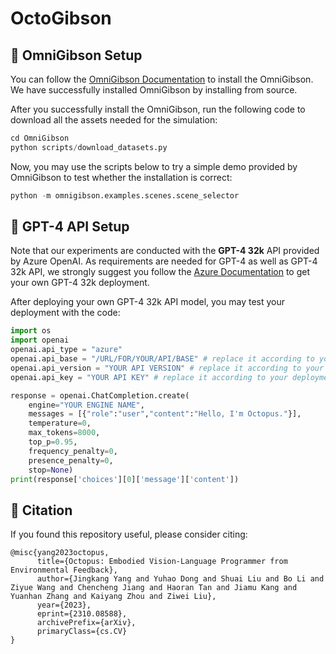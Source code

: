 # OctoGibson

## 🏁 OmniGibson Setup

You can follow the [OmniGibson Documentation](https://behavior.stanford.edu/omnigibson/getting_started/installation.html) to install the OmniGibson. We have successfully installed OmniGibson by installing from source. 

After you successfully install the OmniGibson, run the following code to download all the assets needed for the simulation:

```python
cd OmniGibson
python scripts/download_datasets.py
```

Now, you may use the scripts below to try a simple demo provided by OmniGibson to test whether the installation is correct:

```python
python -m omnigibson.examples.scenes.scene_selector 
```

## 🏁 GPT-4 API Setup

Note that our experiments are conducted with the **GPT-4 32k** API provided by Azure OpenAI. As requirements are needed for GPT-4 as well as GPT-4 32k API, we strongly suggest you follow the [Azure Documentation](https://learn.microsoft.com/en-us/azure/ai-services/openai/chatgpt-quickstart?tabs=command-line&pivots=programming-language-studio) to get your own GPT-4 32k deployment.

After deploying your own GPT-4 32k API model, you may test your deployment with the code:

```python
import os
import openai
openai.api_type = "azure"
openai.api_base = "/URL/FOR/YOUR/API/BASE" # replace it according to your deployment
openai.api_version = "YOUR API VERSION" # replace it according to your deployment
openai.api_key = "YOUR API KEY" # replace it according to your deployment

response = openai.ChatCompletion.create(
    engine="YOUR ENGINE NAME",
    messages = [{"role":"user","content":"Hello, I'm Octopus."}],
    temperature=0,
    max_tokens=8000,
    top_p=0.95,
    frequency_penalty=0,
    presence_penalty=0,
    stop=None)
print(response['choices'][0]['message']['content'])
```


## 📑 Citation

If you found this repository useful, please consider citing:
```
@misc{yang2023octopus,
      title={Octopus: Embodied Vision-Language Programmer from Environmental Feedback}, 
      author={Jingkang Yang and Yuhao Dong and Shuai Liu and Bo Li and Ziyue Wang and Chencheng Jiang and Haoran Tan and Jiamu Kang and Yuanhan Zhang and Kaiyang Zhou and Ziwei Liu},
      year={2023},
      eprint={2310.08588},
      archivePrefix={arXiv},
      primaryClass={cs.CV}
}
```
